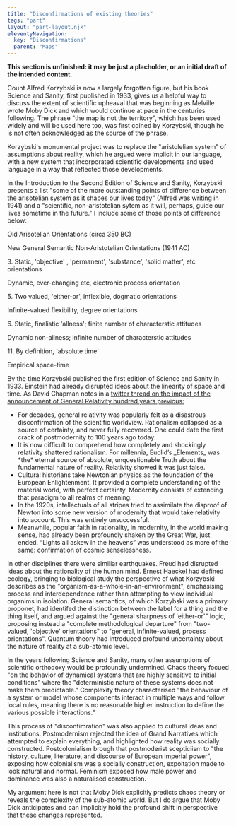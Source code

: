 ```yaml
---
title: "Disconfirmations of existing theories"
tags: "part"
layout: "part-layout.njk"
eleventyNavigation:
  key: "Disconfirmations"
  parent: "Maps"
---
```


**This section is unfinished: it may be just a placholder, or an initial draft of the intended content.**

Count Alfred Korzybski is now a largely forgotten figure, but his book Science and Sanity, first published in 1933, gives us a helpful way to discuss the extent of scientific upheaval that was beginning as Melville wrote Moby Dick and which would continue at pace in the centuries following. The phrase "the map is not the territory", which has been used widely and will be used here too, was first coined by Korzybski, though he is not often acknowledged as the source of the phrase.

Korzybski's monumental project was to replace the "aristolelian system" of assumptions about reality, which he argued were implicit in our language, with a new system that incorporated scientific developments and used language in a way that reflected those developments.

In the Introduction to the Second Edition of Science and Sanity, Korzybski presents a list "some of the more outstanding points of difference between the arisotelian system as it shapes our lives today" (Alfred was writing in 1941) and a "scientific, non-aristotelian sytem as it will, perhaps, guide our lives sometime in the future." I include some of those points of difference below:

Old Arisotelian Orientations (circa 350 BC)

New General Semantic Non-Aristotelian Orientations (1941 AC)

3\. Static, 'objective' , 'permanent', 'substance', 'solid matter', etc orientations

Dynamic, ever-changing etc, electronic process orientation

5\. Two valued, 'either-or', inflexible, dogmatic orientations

Infinite-valued flexibility, degree orientations

6\. Static, finalistic 'allness'; finite number of characterstic attitudes

Dynamic non-allness; infinite number of characterstic attitudes

11\. By definition, 'absolute time'

Empirical space-time

By the time Korzybski published the first edition of Science and Sanity in 1933. Einstein had already disrupted ideas about the linearity of space and time. As David Chapman notes in a [twitter thread on the impact of the announcement of General Relativity hundred years previous:](https://twitter.com/Meaningness/status/1193575718854152192)

*   For decades, general relativity was popularly felt as a disastrous disconfirmation of the scientific worldview. Rationalism collapsed as a source of certainty, and never fully recovered. One could date the first crack of postmodernity to 100 years ago today.
*   It is now difficult to comprehend how completely and shockingly relativity shattered rationalism. For millennia, Euclid’s \_Elements\_ was \*the\* eternal source of absolute, unquestionable Truth about the fundamental nature of reality. Relativity showed it was just false.
*   Cultural historians take Newtonian physics as the foundation of the European Enlightenment. It provided a complete understanding of the material world, with perfect certainty. Modernity consists of extending that paradigm to all realms of meaning.
*   In the 1920s, intellectuals of all stripes tried to assimilate the disproof of Newton into some new version of modernity that would take relativity into account. This was entirely unsuccessful.
*   Meanwhile, popular faith in rationality, in modernity, in the world making sense, had already been profoundly shaken by the Great War, just ended. “Lights all askew in the heavens” was understood as more of the same: confirmation of cosmic senselessness.

In other disciplines there were similiar earthquakes. Freud had disrupted ideas about the rationality of the human mind. Ernest Haeckel had defined ecology, bringing to biological study the perspective of what Korzybski describes as the "organism-as-a-whole-in-an-environment", emphasising process and interdependence rather than attempting to view individual organims in isolation. General semantics, of which Korzybski was a primary proponet, had identifed the distinction between the label for a thing and the thing itself, and argued against the "general sharpness of 'either-or'" logic, proposing instead a "complete methodological departure" from "two-valued, 'objective' orientations" to "general, infinite-valued, process orientations". Quantum theory had introduced profound uncertainty about the nature of reality at a sub-atomic level.

In the years following Science and Sanity, many other assumptions of scientific orthodoxy would be profoundly undermined. Chaos theory focued "on the behavior of dynamical systems that are highly sensitive to initial conditions" where the "deterministic nature of these systems does not make them predictable." Complexity theory characterised "the behaviour of a system or model whose components interact in multiple ways and follow local rules, meaning there is no reasonable higher instruction to define the various possible interactions."

This process of "disconfimration" was also applied to cultural ideas and institutions. Postmodernism rejected the idea of Grand Narratives which attempted to explain everything, and highlighted how reality was socially constructed. Postcolonialism brough that postmoderist scepticiism to "the history, culture, literature, and discourse of European imperial power", exposing how colonialism was a socially construction, expoitation made to look natural and normal. Feminism exposed how male power and dominance was also a naturalised construction.

My argument here is not that Moby Dick explicitly predicts chaos theory or reveals the complexity of the sub-atomic world. But I do argue that Moby Dick anticipates and can implicitly hold the profound shift in perspective that these changes represented.